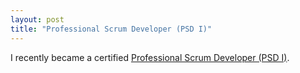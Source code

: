 ```yaml
---
layout: post
title: "Professional Scrum Developer (PSD I)"
---
```


I recently became a certified [Professional Scrum Developer (PSD I)](https://www.scrum.org/certificates/553755).